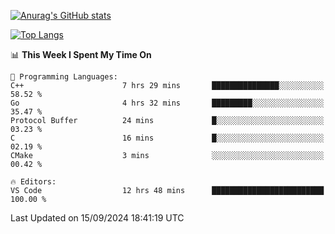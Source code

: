 [![Anurag's GitHub stats](https://github-readme-stats.vercel.app/api?username=wugouzi&count_private=true)](https://github.com/anuraghazra/github-readme-stats)

[![Top Langs](https://github-readme-stats.vercel.app/api/top-langs/?username=wugouzi&layout=compact&count_private=true&hide=html)](https://github.com/anuraghazra/github-readme-stats)

<!--START_SECTION:waka-->
📊 **This Week I Spent My Time On** 

```text
💬 Programming Languages: 
C++                      7 hrs 29 mins       ███████████████░░░░░░░░░░   58.52 % 
Go                       4 hrs 32 mins       █████████░░░░░░░░░░░░░░░░   35.47 % 
Protocol Buffer          24 mins             █░░░░░░░░░░░░░░░░░░░░░░░░   03.23 % 
C                        16 mins             █░░░░░░░░░░░░░░░░░░░░░░░░   02.19 % 
CMake                    3 mins              ░░░░░░░░░░░░░░░░░░░░░░░░░   00.42 % 

🔥 Editors: 
VS Code                  12 hrs 48 mins      █████████████████████████   100.00 % 
```


 Last Updated on 15/09/2024 18:41:19 UTC
<!--END_SECTION:waka-->

<!--
**wugouzi/wugouzi** is a ✨ _special_ ✨ repository because its `README.md` (this file) appears on your GitHub profile.

Here are some ideas to get you started:

- 🔭 I’m currently working on ...
- 🌱 I’m currently learning ...
- 👯 I’m looking to collaborate on ...
- 🤔 I’m looking for help with ...
- 💬 Ask me about ...
- 📫 How to reach me: ...
- 😄 Pronouns: ...
- ⚡ Fun fact: ...
-->
